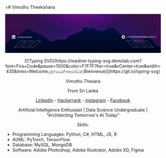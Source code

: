<# Vimuthu Theekshana

[![](https://github.com/Vimu004/Vimu004/blob/main/Black%20Gradient%20Minimalist%20Corporate%20Business%20Personal%20Profile%20New%20LinkedIn%20Banner.gif)](https://github.com/Vimu004/Vimu004)

<div align="center">
  [![Typing SVG](https://readme-typing-svg.demolab.com?font=Fira+Code&pause=1000&color=F7F7F7&center=true&vCenter=true&width=435&lines=Welcome;ශුභයෙන්+ආරාචක;Bienvenue)](https://git.io/typing-svg)
</div>


<p align="center">Vimuthu Thesara</p>

<p align="center">From Sri Lanka</p>

<p align="center">
    <a href="https://www.linkedin.com/in/vimuthu-thesara/" target="_blank">LinkedIn</a>
    -
    <a href="https://www.hackerrank.com/profile/vimuthuthesara04" target="_blank">Hackerrank</a>
    -
    <a href="https://www.instagram.com/vimuthu_thesara/" target="_blank">Instagram</a>
    -
    <a href="https://www.facebook.com/vimuthuthesara04" target="_blank">Facebook</a>
</p>

<p align="center">Artificial Intelligence Enthusiast | Data Science Undergraduate | "Architecting Tomorrow's AI Today"</p>

<p align="center">
Skills:

- Programming Languages: Python, C#, HTML, JS, R
- AI/ML: PyTorch, TensorFlow
- Database: MySQL, MongoDB
- Software: Adobe Photoshop, Adobe Illustrator, Adobe XD, Figma


<!--
**Vimu004/Vimu004** is a ✨ _special_ ✨ repository because its `README.md` (this file) appears on your GitHub profile.

Here are some ideas to get you started:

- 🔭 I’m currently working on ...
- 🌱 I’m currently learning ...
- 👯 I’m looking to collaborate on ...
- 🤔 I’m looking for help with ...
- 💬 Ask me about ...
- 📫 How to reach me: ...
- 😄 Pronouns: ...
- ⚡ Fun fact: ...
-->
